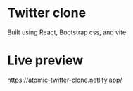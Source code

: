 # Twitter clone
Built using React, Bootstrap css, and vite


# Live preview
https://atomic-twitter-clone.netlify.app/
